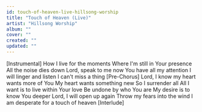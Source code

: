 ```yaml
---
id: touch-of-heaven-live-hillsong-worship
title: "Touch of Heaven (Live)"
artist: "Hillsong Worship"
album: ""
cover: ""
created: ""
updated: ""
---
```


[Instrumental]
How I live for the moments
Where I'm still in Your presence
All the noise dies down
Lord, speak to me now
You have all my attention
I will linger and listen
I can't miss a thing
[Pre-Chorus]
Lord, I know my heart wants more of You
My heart wants something new
So I surrender all
All I want is to live within Your love
Be undone by who You are
My desire is to know You deeper
Lord, I will open up again
Throw my fears into the wind
I am desperate for a touch of heaven
[Interlude]